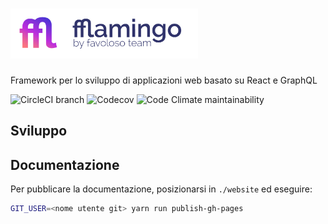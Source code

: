 # <img src="website/static/img/logo-fflamingo@2x.png" height="80" />

Framework per lo sviluppo di applicazioni web basato su React e GraphQL

![CircleCI branch](https://img.shields.io/circleci/project/github/favoloso/fflamingo/master.svg)
![Codecov](https://img.shields.io/codecov/c/github/favoloso/fflamingo.svg)
![Code Climate maintainability](https://img.shields.io/codeclimate/maintainability/favoloso/fflamingo.svg)

## Sviluppo

## Documentazione

Per pubblicare la documentazione, posizionarsi in `./website` ed eseguire:

```sh
GIT_USER=<nome utente git> yarn run publish-gh-pages
```
